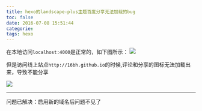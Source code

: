 ```yaml
---
title: hexo的landscape-plus主题百度分享无法加载的bug
toc: false
date: 2016-07-08 15:51:44
categorie:
tags: hexo
---
```


在本地访问`localhost:4000`是正常的，如下图所示：
![](/images/images/1467964344131.png)

但是访问线上站点`http://16bh.github.io`的时候,评论和分享的图标无法加载出来，导致不能分享

![](/images/images/1467965289616.png)

---
问题已解决：启用新的域名后问题不见了
